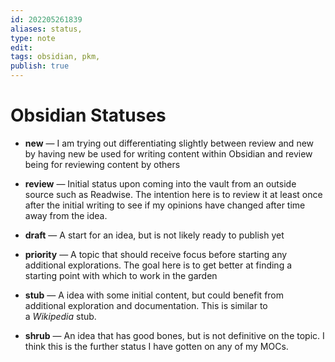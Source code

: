 ```yaml
---
id: 202205261839
aliases: status,
type: note
edit: 
tags: obsidian, pkm, 
publish: true
---
```

# Obsidian Statuses

- **new** — I am trying out differentiating slightly between review and new by having new be used for writing content within Obsidian and review being for reviewing content by others

- **review** — Initial status upon coming into the vault from an outside source such as Readwise. The intention here is to review it at least once after the initial writing to see if my opinions have changed after time away from the idea.

- **draft** — A start for an idea, but is not likely ready to publish yet

- **priority** — A topic that should receive focus before starting any additional explorations. The goal here is to get better at finding a starting point with which to work in the garden

- **stub** — A idea with some initial content, but could benefit from additional exploration and documentation. This is similar to a _Wikipedia_ stub.

- **shrub** — An idea that has good bones, but is not definitive on the topic. I think this is the further status I have gotten on any of my MOCs.